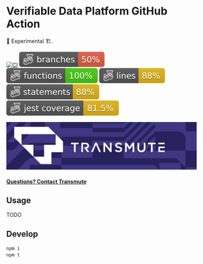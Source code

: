 # Verifiable Data Platform GitHub Action

🚧 Experimental 🏗️. 

[![CI](https://github.com/transmute-industries/verifiable-data-platform-github-action/actions/workflows/ci.yml/badge.svg)](https://github.com/transmute-industries/verifiable-data-platform-github-action/actions/workflows/ci.yml)
![Branches](./badges/coverage-branches.svg)
![Functions](./badges/coverage-functions.svg)
![Lines](./badges/coverage-lines.svg)
![Statements](./badges/coverage-statements.svg)
![Jest coverage](./badges/coverage-jest%20coverage.svg)

<!-- [![NPM](https://nodei.co/npm/@transmute/verifiable-data-platform-github-action.png?mini=true)](https://npmjs.org/package/@transmute/verifiable-data-platform-github-action) -->

<img src="./transmute-banner.png" />

#### [Questions? Contact Transmute](https://transmute.typeform.com/to/RshfIw?typeform-source=verifiable-data-platform-github-action)

## Usage

TODO

## Develop

```bash
npm i
npm t
```